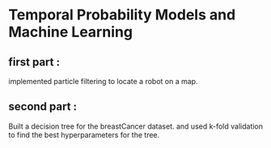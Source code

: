 # Temporal Probability Models and Machine Learning

## first part :
implemented particle filtering to locate a robot on a map.

## second part :
Built a decision tree for the breastCancer dataset.
and used k-fold validation to find the best hyperparameters for the tree.
